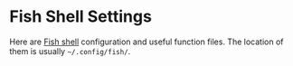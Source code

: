 # Fish Shell Settings

Here are [Fish shell](https://fishshell.com) configuration and useful function files. The location of them is usually `~/.config/fish/`.
